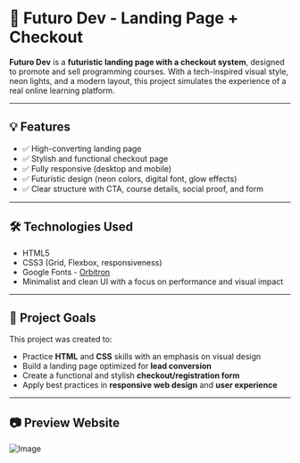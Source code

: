 # 🚀 Futuro Dev - Landing Page + Checkout

**Futuro Dev** is a **futuristic landing page with a checkout system**, designed to promote and sell programming courses. With a tech-inspired visual style, neon lights, and a modern layout, this project simulates the experience of a real online learning platform.

---

## 💡 Features

- ✅ High-converting landing page
- ✅ Stylish and functional checkout page
- ✅ Fully responsive (desktop and mobile)
- ✅ Futuristic design (neon colors, digital font, glow effects)
- ✅ Clear structure with CTA, course details, social proof, and form

---

## 🛠️ Technologies Used

- HTML5  
- CSS3 (Grid, Flexbox, responsiveness)  
- Google Fonts - [Orbitron](https://fonts.google.com/specimen/Orbitron)  
- Minimalist and clean UI with a focus on performance and visual impact

---

## 🎯 Project Goals

This project was created to:

- Practice **HTML** and **CSS** skills with an emphasis on visual design
- Build a landing page optimized for **lead conversion**
- Create a functional and stylish **checkout/registration form**
- Apply best practices in **responsive web design** and **user experience**

---
## 📷 Preview Website
![Image](https://github.com/user-attachments/assets/6e53585e-a5f6-4ac3-aa67-1fa949dfee94)




